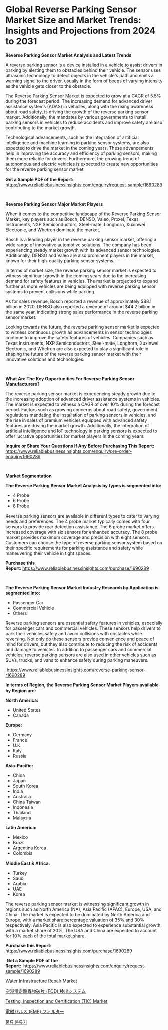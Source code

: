 <p><h1>Global Reverse Parking Sensor Market Size and Market Trends: Insights and Projections from 2024 to 2031</h1></p><p><strong>Reverse Parking Sensor Market Analysis and Latest Trends</strong></p>
<p><p>A reverse parking sensor is a device installed in a vehicle to assist drivers in parking by alerting them to obstacles behind their vehicle. The sensor uses ultrasonic technology to detect objects in the vehicle's path and emits a warning signal to the driver, usually in the form of beeps of varying intensity as the vehicle gets closer to the obstacle.</p><p>The Reverse Parking Sensor Market is expected to grow at a CAGR of 5.5% during the forecast period. The increasing demand for advanced driver assistance systems (ADAS) in vehicles, along with the rising awareness about road safety, is driving the growth of the reverse parking sensor market. Additionally, the mandates by various governments to install parking sensors in vehicles to reduce accidents and improve safety are also contributing to the market growth.</p><p>Technological advancements, such as the integration of artificial intelligence and machine learning in parking sensor systems, are also expected to drive the market in the coming years. These advancements help in improving the accuracy and efficiency of parking sensors, making them more reliable for drivers. Furthermore, the growing trend of autonomous and electric vehicles is expected to create new opportunities for the reverse parking sensor market.</p></p>
<p><strong>Get a Sample PDF of the Report:&nbsp;</strong> <a href="https://www.reliablebusinessinsights.com/enquiry/request-sample/1690289">https://www.reliablebusinessinsights.com/enquiry/request-sample/1690289</a></p>
<p>&nbsp;</p>
<p><strong>Reverse Parking Sensor Major Market Players</strong></p>
<p><p>When it comes to the competitive landscape of the Reverse Parking Sensor Market, key players such as Bosch, DENSO, Valeo, Proxel, Texas Instruments, NXP Semiconductors, Steel-mate, Longhorn, Xuxinwei Electronic, and Whetron dominate the market.</p><p>Bosch is a leading player in the reverse parking sensor market, offering a wide range of innovative automotive solutions. The company has been experiencing steady market growth with its advanced sensor technologies. Additionally, DENSO and Valeo are also prominent players in the market, known for their high-quality parking sensor systems.</p><p>In terms of market size, the reverse parking sensor market is expected to witness significant growth in the coming years due to the increasing demand for safety features in vehicles. The market is projected to expand further as more vehicles are being equipped with reverse parking sensor systems to prevent collisions while parking.</p><p>As for sales revenue, Bosch reported a revenue of approximately $88.1 billion in 2020. DENSO also reported a revenue of around $44.2 billion in the same year, indicating strong sales performance in the reverse parking sensor market.</p><p>Looking towards the future, the reverse parking sensor market is expected to witness continuous growth as advancements in sensor technologies continue to improve the safety features of vehicles. Companies such as Texas Instruments, NXP Semiconductors, Steel-mate, Longhorn, Xuxinwei Electronic, and Whetron are also expected to play a significant role in shaping the future of the reverse parking sensor market with their innovative solutions and technologies.</p></p>
<p>&nbsp;</p>
<p><strong>What Are The Key Opportunities For Reverse Parking Sensor Manufacturers?</strong></p>
<p><p>The reverse parking sensor market is experiencing steady growth due to the increasing adoption of advanced driver assistance systems in vehicles. The market is expected to witness a CAGR of over 10% during the forecast period. Factors such as growing concerns about road safety, government regulations mandating the installation of parking sensors in vehicles, and the rise in sales of premium vehicles equipped with advanced safety features are driving the market growth. Additionally, the integration of artificial intelligence and IoT technology in parking sensors is expected to offer lucrative opportunities for market players in the coming years.</p></p>
<p><strong>Inquire or Share Your Questions If Any Before Purchasing This Report:</strong> <a href="https://www.reliablebusinessinsights.com/enquiry/pre-order-enquiry/1690289">https://www.reliablebusinessinsights.com/enquiry/pre-order-enquiry/1690289</a></p>
<p>&nbsp;</p>
<p><strong>Market Segmentation</strong></p>
<p><strong>The Reverse Parking Sensor Market Analysis by types is segmented into:</strong></p>
<p><ul><li>4 Probe</li><li>6 Probe</li><li>8 Probe</li></ul></p>
<p><p>Reverse parking sensors are available in different types to cater to varying needs and preferences. The 4 probe market typically comes with four sensors to provide rear detection assistance. The 6 probe market offers increased coverage with six sensors for enhanced accuracy. The 8 probe market provides maximum coverage and precision with eight sensors. Customers can choose the type of reverse parking sensor system based on their specific requirements for parking assistance and safety while maneuvering their vehicle in tight spaces.</p></p>
<p><strong>Purchase this Report:&nbsp;</strong><a href="https://www.reliablebusinessinsights.com/purchase/1690289">https://www.reliablebusinessinsights.com/purchase/1690289</a></p>
<p>&nbsp;</p>
<p><strong>The Reverse Parking Sensor Market Industry Research by Application is segmented into:</strong></p>
<p><ul><li>Passenger Car</li><li>Commercial Vehicle</li><li>Others</li></ul></p>
<p><p>Reverse parking sensors are essential safety features in vehicles, especially for passenger cars and commercial vehicles. These sensors help drivers to park their vehicles safely and avoid collisions with obstacles while reversing. Not only do these sensors provide convenience and peace of mind for drivers, but they also contribute to reducing the risk of accidents and damage to vehicles. In addition to passenger cars and commercial vehicles, reverse parking sensors are also used in other vehicles such as SUVs, trucks, and vans to enhance safety during parking maneuvers.</p></p>
<p><a href="https://www.reliablebusinessinsights.com/reverse-parking-sensor-r1690289">&nbsp;https://www.reliablebusinessinsights.com/reverse-parking-sensor-r1690289</a></p>
<p><strong>In terms of Region, the Reverse Parking Sensor Market Players available by Region are:</strong></p>
<p>
    <p> <strong> North America: </strong>
        <ul>
            <li>United States</li>
            <li>Canada</li>
        </ul>
        </p> 
    <p> <strong> Europe: </strong>
        <ul>
            <li>Germany</li>
            <li>France</li>
            <li>U.K.</li>
            <li>Italy</li>
            <li>Russia</li>
        </ul>
        </p> 
    <p> <strong> Asia-Pacific: </strong>
        <ul>
            <li>China</li>
            <li>Japan</li>
            <li>South Korea</li>
            <li>India</li>
            <li>Australia</li>
            <li>China Taiwan</li>
            <li>Indonesia</li>
            <li>Thailand</li>
            <li>Malaysia</li>
        </ul>
        </p> 
    <p> <strong> Latin America: </strong>
        <ul>
            <li>Mexico</li>
            <li>Brazil</li>
            <li>Argentina Korea</li>
            <li>Colombia</li>
        </ul>
        </p> 
    <p> <strong> Middle East & Africa: </strong>
        <ul>
            <li>Turkey</li>
            <li>Saudi</li>
            <li>Arabia</li>
            <li>UAE</li>
            <li>Korea</li>
        </ul>
    </p>
    </p>
<p><p>The reverse parking sensor market is witnessing significant growth in regions such as North America (NA), Asia Pacific (APAC), Europe, USA, and China. The market is expected to be dominated by North America and Europe, with a market share percentage valuation of 35% and 30% respectively. Asia Pacific is also expected to experience substantial growth, with a market share of 20%. The USA and China are expected to account for 10% each of the total market share.</p></p>
<p><strong>Purchase this Report: </strong><a href="https://www.reliablebusinessinsights.com/purchase/1690289">https://www.reliablebusinessinsights.com/purchase/1690289</a></p>
<p>&nbsp;<strong>Get a Sample PDF of the Report:&nbsp;&nbsp;</strong><a href="https://www.reliablebusinessinsights.com/enquiry/request-sample/1690289">https://www.reliablebusinessinsights.com/enquiry/request-sample/1690289</a></p>
<p><strong></strong></p>
<p><p><a href="https://github.com/ChiragRP21/Market-Research-Report-List-5/blob/main/water-infrastructure-repair-market.md">Water Infrastructure Repair Market</a></p><p><a href="https://github.com/Sophiaard2003/Market-Research-Report-List-2/blob/main/1220483120723.md">空港滑走路異物破片 (FOD) 検出システム</a></p><p><a href="https://github.com/eeenafisainka/Market-Research-Report-List-1/blob/main/testing-inspection-and-certification-tic-market.md">Testing, Inspection and Certification (TIC) Market</a></p><p><a href="https://github.com/hilmi-2a/Market-Research-Report-List-2/blob/main/7223839120722.md">電磁パルス (EMP) フィルター</a></p><p><a href="https://github.com/kein8762/Market-Research-Report-List-1/blob/main/7236051112742.md">물류 분류기</a></p></p>